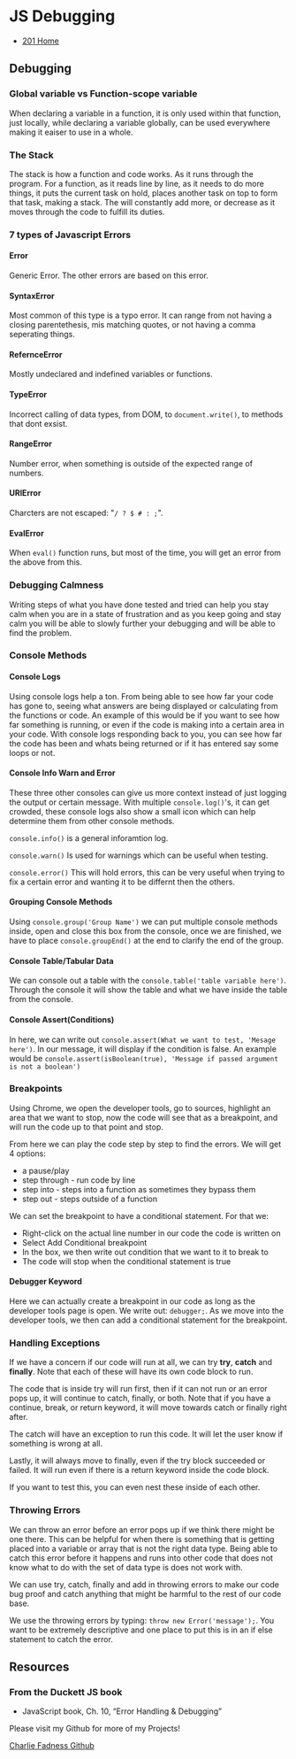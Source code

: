 # JS Debugging

- [201 Home](https://fadnesscharlie.github.io/reading-notes/201/)

## Debugging

### Global variable vs Function-scope variable

When declaring a variable in a function, it is only used within that function, just locally, while declaring a variable globally, can be used everywhere making it eaiser to use in a whole.

### The Stack

The stack is how a function and code works. As it runs through the program. For a function, as it reads line by line, as it needs to do more things, it puts the current task on hold, places another task on top to form that task, making a stack. The will constantly add more, or decrease as it moves through the code to fulfill its duties.

### 7 types of Javascript Errors

#### Error

Generic Error. The other errors are based on this error.

#### SyntaxError

Most common of this type is a typo error. It can range from not having a closing parentethesis, mis matching quotes, or not having a comma seperating things.

#### RefernceError

Mostly undeclared and indefined variables or functions.

#### TypeError

Incorrect calling of data types, from DOM, to `document.write()`, to methods that dont exsist.

#### RangeError

Number error, when something is outside of the expected range of numbers.

#### URIError

Charcters are not escaped: "`/ ? $ # : ;`".

#### EvalError

When `eval()` function runs, but most of the time, you will get an error from the above from this.

### Debugging Calmness

Writing steps of what you have done tested and tried can help you stay calm when you are in a state of frustration and as you keep going and stay calm you will be able to slowly further your debugging and will be able to find the problem.

### Console Methods

#### Console Logs

Using console logs help a ton. From being able to see how far your code has gone to, seeing what answers are being displayed or calculating from the functions or code. An example of this would be if you want to see how far something is running, or even if the code is making into a certain area in your code. With console logs responding back to you, you can see how far the code has been and whats being returned or if it has entered say some loops or not.

#### Console Info Warn and Error

These three other consoles can give us more context instead of just logging the output or certain message. With multiple `console.log()`'s, it can get crowded, these console logs also show a small icon which can help determine them from other console methods.

`console.info()` is a general inforamtion log.

`console.warn()` Is used for warnings which can be useful when testing.

`console.error()` This will hold errors, this can be very useful when trying to fix a certain error and wanting it to be differnt then the others.

#### Grouping Console Methods

Using `console.group('Group Name')` we can put multiple console methods inside, open and close this box from the console, once we are finished, we have to place `console.groupEnd()` at the end to clarify the end of the group.

#### Console Table/Tabular Data

We can console out a table with the `console.table('table variable here')`. Through the console it will show the table and what we have inside the table from the console.

#### Console Assert(Conditions)

In here, we can write out `console.assert(What we want to test, 'Mesage here')`. In our message, it will display if the condition is false. An example would be `console.assert(isBoolean(true), 'Message if passed argument is not a boolean')`

### Breakpoints

Using Chrome, we open the developer tools, go to sources, highlight an area that we want to stop, now the code will see that as a breakpoint, and will run the code up to that point and stop.

From here we can play the code step by step to find the errors. We will get 4 options:

- a pause/play
- step through - run code by line
- step into - steps into a function as sometimes they bypass them
- step out - steps outside of a function

We can set the breakpoint to have a conditional statement. For that we:

- Right-click on the actual line number in our code the code is written on
- Select Add Conditional breakpoint
- In the box, we then write out condition that we want to it to break to
- The code will stop when the conditional statement is true

#### Debugger Keyword

Here we can actually create a breakpoint in our code as long as the developer tools page is open. We write out: `debugger;`. As we move into the developer tools, we then can add a conditional statement for the breakpoint.

### Handling Exceptions

If we have a concern if our code will run at all, we can try **try**, **catch** and **finally**. Note that each of these will have its own code block to run.

The code that is inside try will run first, then if it can not run or an error pops up, it will continue to catch, finally, or both. Note that if you have a continue, break, or return keyword, it will move towards catch or finally right after.

The catch will have an exception to run this code. It will let the user know if something is wrong at all.

Lastly, it will always move to finally, even if the try block succeeded or failed. It will run even if there is a return keyword inside the code block.

If you want to test this, you can even nest these inside of each other.

### Throwing Errors

We can throw an error before an error pops up if we think there might be one there. This can be helpful for when there is something that is getting placed into a variable or array that is not the right data type. Being able to catch this error before it happens and runs into other code that does not know what to do with the set of data type is does not work with.

We can use try, catch, finally and add in throwing errors to make our code bug proof and catch anything that might be harmful to the rest of our code base.

We use the throwing errors by typing: `throw new Error('message');`. You want to be extremely descriptive and one place to put this is in an if else statement to catch the error.

## Resources

### From the Duckett JS book

- JavaScript book, Ch. 10, “Error Handling & Debugging”

Please visit my Github for more of my Projects!

[Charlie Fadness Github](https://github.com/fadnesscharlie)
